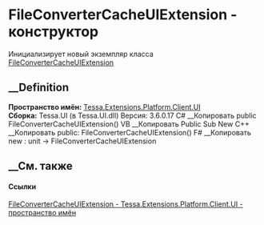 # FileConverterCacheUIExtension - конструктор
Инициализирует новый экземпляр класса
[FileConverterCacheUIExtension](T_Tessa_Extensions_Platform_Client_UI_FileConverterCacheUIExtension.htm)
##  __Definition
 **Пространство имён:**
[Tessa.Extensions.Platform.Client.UI](N_Tessa_Extensions_Platform_Client_UI.htm)  
 **Сборка:** Tessa.UI (в Tessa.UI.dll) Версия: 3.6.0.17
C# __Копировать
     public FileConverterCacheUIExtension()
VB __Копировать
     Public Sub New
C++ __Копировать
     public:
    FileConverterCacheUIExtension()
F# __Копировать
     new : unit -> FileConverterCacheUIExtension
##  __См. также
#### Ссылки
[FileConverterCacheUIExtension -
](T_Tessa_Extensions_Platform_Client_UI_FileConverterCacheUIExtension.htm)
[Tessa.Extensions.Platform.Client.UI - пространство
имён](N_Tessa_Extensions_Platform_Client_UI.htm)
